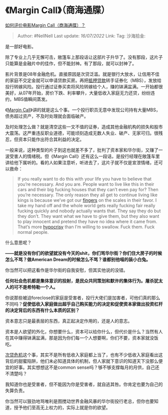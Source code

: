 # 《Margin Call》（商海通牒）
[如何评价电影Margin Call（商海通牒）？](https://www.zhihu.com/question/540625051/answer/2568646901)

> Author: #NellNell
> Last update: *16/07/2022*
> Link:
> Tag:
> 沙海拾金:

是一部好电影。

除了专业上几乎无懈可击，敞篷车上那段话让这部片子升华了。没有那段，这片子只能算是金融片中的佳作，但不能封神。有了那段，就可以封神了。

影片背景是08年金融危机。直接原因是次贷泛滥。就是银行大放水，让信用不佳的家庭不交定金就可以申请贷款买房。再把[抵押贷款](https://www.zhihu.com/search?q=%E6%8A%B5%E6%8A%BC%E8%B4%B7%E6%AC%BE&search_source=Entity&hybrid_search_source=Entity&hybrid_search_extra=%7B%22sourceType%22%3A%22answer%22%2C%22sourceId%22%3A2568646901%7D)转手证券化（MBS），发放给投行转嫁风险。投行通过证券买卖将风险转嫁给个人，赚的钵满盆满。一开始都很美好，从07年开始，房价下跌、利率攀升，大量低收入家庭无力还贷，纷纷违约，MBS值瞬间蒸发。

《[Margin Call](https://www.zhihu.com/search?q=Margin+Call&search_source=Entity&hybrid_search_source=Entity&hybrid_search_extra=%7B%22sourceType%22%3A%22answer%22%2C%22sourceId%22%3A2568646901%7D)》讲的就是这么个事。一个投行职员无意中发现公司持有大量MBS，债务超过资产，不及时处理就会面临破产。

及时处理怎么做？就是清空这些一文不值的证券，造成其他金融机构的损失和股市大震荡。这严重违反职业道德，可能顷刻造成无数人失业、破产、无家可归。很残忍，但资本只能作出符合其利益的决定。

一般来说，这种类型的片子到这也就差不多了，批判了资本家和华尔街，又赚了一波受害人的情绪税。但《Margin Call》还有这么一段话，是投行经理在敞篷车里讲给他下属听的。看的人如果注意听，听进去了，这片子就不仅是宣泄情绪，还可以救命：

> If you really want to do this with your life you have to believe that you’re necessary. And you are. People want to live like this in their cars and their big fucking houses that they can’t even pay for? Then you’re necessary. The only reason they all get to continue living like kings is because we’ve got our [fingers](https://www.zhihu.com/search?q=fingers&search_source=Entity&hybrid_search_source=Entity&hybrid_search_extra=%7B%22sourceType%22%3A%22answer%22%2C%22sourceId%22%3A2568646901%7D) on the scales in their favor. I take my hand off and the whole world gets really fucking fair really fucking quickly and nobody actually wants that. They say they do but they don’t. They want what we have to give them, but they also want to play innocent and pretend they have no idea where it came from. That’s more [hypocrisy](https://www.zhihu.com/search?q=hypocrisy&search_source=Entity&hybrid_search_source=Entity&hybrid_search_extra=%7B%22sourceType%22%3A%22answer%22%2C%22sourceId%22%3A2568646901%7D) than I’m willing to swallow. Fuck them. Fuck normal people.

什么意思呢？

**——就是没有你们的欲望就没有今天的shit，你们骂华尔街？你们住大房子的时候怎么不骂？做American Dream的时候怎么不骂？谁都别他喵的装小白兔。**

你当然可以把这看作是华尔街的自我安慰，但其实他说的没错。

**任何社会危机都是集体意识的投射，是民众共同策划和默许的集体行为。屠杀犹太人的可不是希特勒一个人。**

你说那些被迫foreclose的家庭是受害者，投行大佬们是加害者，可他们真的那么不同吗？**促使低收入家庭做出超乎自己购买能力的决定和促使资本家做出投资杠杆的决定背后的东西有什么本质的区别？**

资本意志只是最表层的东西，真正起决定作用的，还是人的意志。

资本是人欲望的外化，你想要什么，资本可以给你什么，但代价是什么？当然有人在其中赚得钵满盆满，那是因为你们每一个人想要啊，你们不要，资本家就没饭吃。

[次贷危机](https://www.zhihu.com/search?q=%E6%AC%A1%E8%B4%B7%E5%8D%B1%E6%9C%BA&search_source=Entity&hybrid_search_source=Entity&hybrid_search_extra=%7B%22sourceType%22%3A%22answer%22%2C%22sourceId%22%3A2568646901%7D)这个事，其实不是所有低收入家庭都上当了，也有不少低收入家庭看出这背后的甜蜜陷阱，他们未必知道具体的机制，但人家就下意识的知道天下没那么便宜的好事。其实想想这不是common sense吗？够不够支撑每月的月供，自己还不清楚吗？

我知道你也是受害者，但不能因为你是受害者，就自逃其咎。你肯定也要为自己的失算负责。

你当然可以狠劲地骂唯利是图搅动世界金融风暴的华尔街投行老总，但你也要知道，授予他们至高无上权力的，实际上就是你的欲望。
